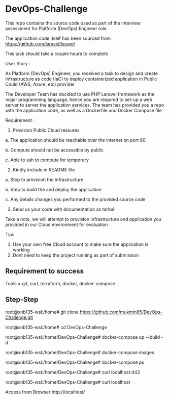# DevOps-Challenge
This repo contains the source code used as part of the interview assessment for Platform (DevOps) Engineer role.

The application code itself has been sourced from https://github.com/laravel/laravel

This task should take a couple hours to complete

User Story :

As Platform (DevOps) Engineer, you received a task to design and create Infrastructure as code (IaC) to deploy containerized application in Public Could (AWS, Azure, etc) provider

The Developer Team has decided to use PHP Laravel framework as the major programming language, hence you are required to set-up a web server to server the application services. The team has provided you a repo with the application code, as well as a Dockerfile and Docker Compose file

Requirement :

1. Provision Public Cloud resoures

a. The application should be reachable over the internet on port 80

b. Compute should not be accessible by public

c. Able to ssh to compute for temporary

2. Kindly include in README file

a. Step to provision the infrastructure

b. Step to build the and deploy the application

c. Any details changes you performed to the provided source code

3. Send us your code with documentation as tarball

Take a note, we will attempt to provision infrastructure and application you provided in our Cloud environment for evaluation

Tips
1. Use your own free Cloud account to make sure the application is working
2. Dont need to keep the project running as part of submission

## Requirement to success

Tools = git, curl, terraform, docker, docker-compose

## Step-Step

root@xnb135-wsl:/home# git clone https://github.com/mukmin85/DevOps-Challenge.git

root@xnb135-wsl:/home# cd DevOps-Challenge

root@xnb135-wsl:/home/DevOps-Challenge# docker-compose up --build -d

root@xnb135-wsl:/home/DevOps-Challenge# docker-compose images

root@xnb135-wsl:/home/DevOps-Challenge# docker-compose ps

root@xnb135-wsl:/home/DevOps-Challenge# curl localhost:443

root@xnb135-wsl:/home/DevOps-Challenge# curl localhost

Access from Browser http://localhost/
